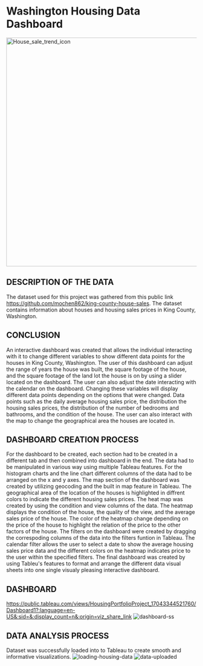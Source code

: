 # Washington Housing Data Dashboard
<img width="604" alt="House_sale_trend_icon" src="https://github.com/dwhite256/Washington-Housing-Data-Dashboard/assets/170587320/09d89766-cf2a-4218-8b7f-9f536d573ec1">

## DESCRIPTION OF THE DATA
The dataset used for this project was gathered from this public link https://github.com/mochen862/king-county-house-sales. The dataset contains information about houses and housing sales prices in King County, Washington.

## CONCLUSION
An interactive dashboard was created that allows the individual interacting with it to change different variables to show different data points for the houses in King County, Washington. The user of this dashboard can adjust the range of years the house was built, the square footage of the house, and the square footage of the land lot the house is on by using a slider located on the dashboard. The user can also adjust the date interacting with the calendar on the dashboard. Changing these variables will display different data points depending on the options that were changed. Data points such as the daily average housing sales price, the distribution the housing sales prices, the distribution of the number of bedrooms and bathrooms, and the condition of the house. The user can also interact with the map to change the geographical area the houses are located in.

## DASHBOARD CREATION PROCESS
For the dashboard to be created, each section had to be created in a different tab and then combined into dashboard in the end. The data had to be manipulated in various way using multiple Tableau features. For the histogram charts and the line chart
different columns of the data had to be arranged on the x and y axes. The map section of the dashboard was created by utilizing geocoding and the built in map feature in Tableau. The geographical area of the location of the houses is highlighted in diffrent colors to indicate the different housing sales prices. The heat map was created by using the condition and view columns of the data. The heatmap displays the condition of the house, the quality of the view, and the average sales price of the house. The color of the heatmap change depending on the price of the house to highlight the relation of the price to the other factors of the house. The filters on the dashboard were created by dragging the correspoding columns of the data into the filters funtion in Tableau. The calendar filter allows the user to select a date to show the average housing sales price data and the different colors on the heatmap indicates price to the user within the specified filters. The final dashboard was created by using Tableu's features to format and arrange the different data visual sheets into one single visualy pleasing interactive dashboard.

## DASHBOARD
https://public.tableau.com/views/HousingPortfolioProject_17043344521760/Dashboard1?:language=en-US&:sid=&:display_count=n&:origin=viz_share_link
![dashboard-ss](https://github.com/dwhite256/Washington-Housing-Data-Dashboard/assets/170587320/97b7a2c5-f3ba-4e0d-93b1-23245dcf6a28)

## DATA ANALYSIS PROCESS 
Dataset was successfully loaded into to Tableau to create smooth and informative visualizations.
![loading-housing-data](https://github.com/dwhite256/Washington-Housing-Data-Dashboard/assets/170587320/ccb91d02-853b-4062-a62c-2fda055a03a0)
![data-uploaded](https://github.com/dwhite256/Washington-Housing-Data-Dashboard/assets/170587320/52987832-d04e-4f33-8ac0-242698637ddf)




 
